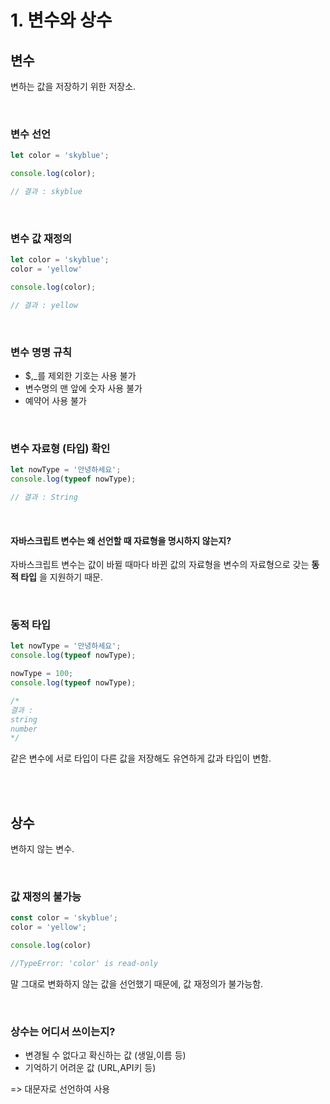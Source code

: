 # 1. 변수와 상수

## 변수

변하는 값을 저장하기 위한 저장소.

<br/>

### 변수 선언

```js
let color = 'skyblue';

console.log(color);

// 결과 : skyblue
```

<br/>

### 변수 값 재정의

```js
let color = 'skyblue';
color = 'yellow'

console.log(color);

// 결과 : yellow
```

<br/>

### 변수 명명 규칙

- $,_를 제외한 기호는 사용 불가
- 변수명의 맨 앞에 숫자 사용 불가
- 예약어 사용 불가

<br/>

### 변수 자료형 (타입) 확인

```js
let nowType = '안녕하세요';
console.log(typeof nowType);

// 결과 : String
```

<br/>

#### 자바스크립트 변수는 왜 선언할 때 자료형을 명시하지 않는지?

자바스크립트 변수는 값이 바뀔 때마다 바뀐 값의 자료형을 변수의 자료형으로 갖는 **동적 타입** 을 지원하기 때문.

<br/>

### 동적 타입

```js
let nowType = '안녕하세요';
console.log(typeof nowType);

nowType = 100;
console.log(typeof nowType);

/* 
결과 :
string
number
*/
```
같은 변수에 서로 타입이 다른 값을 저장해도 유연하게 값과 타입이 변함.

<br/>
<br/>

## 상수
변하지 않는 변수.

<br/>

### 값 재정의 불가능

```js
const color = 'skyblue';
color = 'yellow';

console.log(color)

//TypeError: 'color' is read-only
```
말 그대로 변화하지 않는 값을 선언했기 때문에, 값 재정의가 불가능함.

<br/>

### 상수는 어디서 쓰이는지?

- 변경될 수 없다고 확신하는 값 (생일,이름 등)
- 기억하기 어려운 값 (URL,API키 등)

=> 대문자로 선언하여 사용